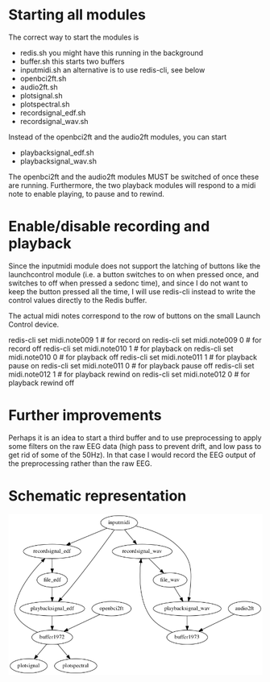 # Starting all modules


The correct way to start the modules is

-  redis.sh you might have this running in the background
-  buffer.sh this starts two buffers
-  inputmidi.sh an alternative is to use redis-cli, see below
-  openbci2ft.sh
-  audio2ft.sh
-  plotsignal.sh
-  plotspectral.sh
-  recordsignal_edf.sh
-  recordsignal_wav.sh

Instead of the openbci2ft and the audio2ft modules, you can start

-  playbacksignal_edf.sh
-  playbacksignal_wav.sh

The openbci2ft and the audio2ft modules MUST be switched of once these are
running. Furthermore, the two playback modules will respond to a midi note
to enable playing, to pause and to rewind.

# Enable/disable recording and playback

Since the inputmidi module does not support the latching of buttons like the
launchcontrol module (i.e. a button switches to on when pressed once, and
switches to off when pressed a sedonc time), and since I do not want to keep the
button pressed all the time, I will use redis-cli instead to write the control
values directly to the Redis buffer.

The actual midi notes correspond to the row of buttons on the small Launch
Control device.

redis-cli set midi.note009 1  # for record on
redis-cli set midi.note009 0  # for record off
redis-cli set midi.note010 1  # for playback on
redis-cli set midi.note010 0  # for playback off
redis-cli set midi.note011 1  # for playback pause on
redis-cli set midi.note011 0  # for playback pause off
redis-cli set midi.note012 1  # for playback rewind on
redis-cli set midi.note012 0  # for playback rewind off

# Further improvements

Perhaps it is an idea to start a third buffer and to use preprocessing to apply
some filters on the raw EEG data (high pass to prevent drift, and low pass to
get rid of some of the 50Hz). In that case I would record the EEG output of the
preprocessing rather than the raw EEG.

# Schematic representation

![image](patch.png)
